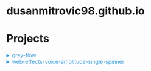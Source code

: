 # dusanmitrovic98.github.io

# Projects

<details>
<summary style="color:#3498db;">grey-flow</summary>

[website-link](https://dusanmitrovic98.github.io/grey-flow)

Description of the grey-flow project.

</details>

<details>
<summary style="color:#3498db;">web-effects-voice-amplitude-single-spinner</summary>

[website-link](https://dusanmitrovic98.github.io/web-effects-voice-amplitude-single-spinner)

Description of the web-effects-voice-amplitude-single-spinner project.

</details>
